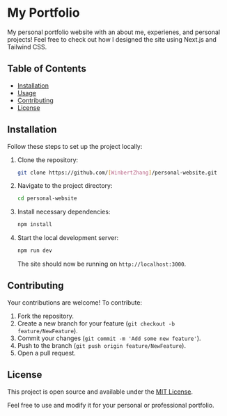# My Portfolio

My personal portfolio website with an about me, experienes, and personal projects! Feel free to check out how I designed the site using Next.js and Tailwind CSS.

## Table of Contents

- [Installation](#installation)
- [Usage](#usage)
- [Contributing](#contributing)
- [License](#license)

## Installation

Follow these steps to set up the project locally:

1. Clone the repository:

   ```bash
   git clone https://github.com/[WinbertZhang]/personal-website.git
   ```

2. Navigate to the project directory:

   ```bash
   cd personal-website
   ```

3. Install necessary dependencies:

   ```bash
   npm install
   ```

4. Start the local development server:

   ```bash
   npm run dev
   ```

   The site should now be running on `http://localhost:3000`.

## Contributing

Your contributions are welcome! To contribute:

1. Fork the repository.
2. Create a new branch for your feature (`git checkout -b feature/NewFeature`).
3. Commit your changes (`git commit -m 'Add some new feature'`).
4. Push to the branch (`git push origin feature/NewFeature`).
5. Open a pull request.

## License

This project is open source and available under the [MIT License](LICENSE.md).

Feel free to use and modify it for your personal or professional portfolio.
